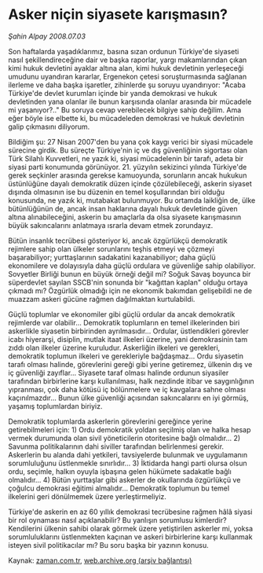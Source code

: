 # Asker niçin siyasete karışmasın?

*Şahin Alpay 2008.07.03*

<tr><td class="metin" colspan="2" style="padding-top: 20px; padding-left: 5px; padding-right: 10px;">Son haftalarda yaşadıklarımız, basına sızan ordunun Türkiye'de siyaseti nasıl şekillendireceğine dair ve başka raporlar, yargı makamlarından çıkan kimi hukuk devletini ayaklar altına alan, kimi hukuk devletinin yerleşeceği umudunu uyandıran kararlar, Ergenekon çetesi soruşturmasında sağlanan ilerleme ve daha başka işaretler, zihinlerde şu soruyu uyandırıyor: "Acaba Türkiye'de devlet kurumları içinde bir yanda demokrasi ve hukuk devletinden yana olanlar ile bunun karşısında olanlar arasında bir mücadele mi yaşanıyor?.." Bu soruya cevap verebilecek bilgiye sahip değilim. Ama eğer böyle ise elbette ki, bu mücadeleden demokrasi ve hukuk devletinin galip çıkmasını diliyorum.</td></tr><tr><td class="metin" colspan="2" style="padding-top: 20px; padding-left: 5px; padding-right: 10px;"><p>Bildiğim şu: 27 Nisan 2007'den bu yana çok kaygı verici bir siyasi mücadele sürecine girdik. Bu süreçte Türkiye'nin iç ve dış güvenliğinin sigortası olan Türk Silahlı Kuvvetleri, ne yazık ki, siyasi mücadelenin bir tarafı, adeta bir siyasi parti konumunda görünüyor. 21. yüzyılın sekizinci yılında Türkiye'de gerek seçkinler arasında gerekse kamuoyunda, sorunların ancak hukukun üstünlüğüne dayalı demokratik düzen içinde çözülebileceği, askerin siyaset dışında olmasının ise bu düzenin en temel koşullarından biri olduğu konusunda, ne yazık ki, mutabakat bulunmuyor. Bu ortamda laikliğin de, ülke bütünlüğünün de, ancak insan haklarına dayalı hukuk devletinde güven altına alınabileceğini, askerin bu amaçlarla da olsa siyasete karışmasının büyük sakıncalarını anlatmaya ısrarla devam etmek zorundayız. 
<p> Bütün insanlık tecrübesi gösteriyor ki, ancak özgürlükçü demokratik rejimlere sahip olan ülkeler sorunlarını teşhis etmeyi ve çözmeyi başarabiliyor; yurttaşlarının sadakatini kazanabiliyor; daha güçlü ekonomilere ve dolayısıyla daha güçlü ordulara ve güvenliğe sahip olabiliyor. Sovyetler Birliği bunun en büyük örneği değil mi? Soğuk Savaş boyunca bir süperdevlet sayılan SSCB'nin sonunda bir "kağıttan kaplan" olduğu ortaya çıkmadı mı? Özgürlük olmadığı için ne ekonomik bakımdan gelişebildi ne de muazzam askeri gücüne rağmen dağılmaktan kurtulabildi. 
<p> Güçlü toplumlar ve ekonomiler gibi güçlü ordular da ancak demokratik rejimlerde var olabilir... Demokratik toplumların en temel ilkelerinden biri askerlikle siyasetin birbirinden ayrılmasıdır... Ordular, üstlendikleri görevler icabı hiyerarşi, disiplin, mutlak itaat ilkeleri üzerine, yani demokrasinin tam zıddı olan ilkeler üzerine kuruludur. Askerliğin ilkeleri ve gerekleri, demokratik toplumun ilkeleri ve gerekleriyle bağdaşmaz... Ordu siyasetin tarafı olması halinde, görevlerini gereği gibi yerine getiremez, ülkenin dış ve iç güvenliği zayıflar... Siyasete taraf olması halinde ordunun siyasiler tarafından birbirlerine karşı kullanılması, halk nezdinde itibar ve saygınlığının yıpranması, çok daha kötüsü iç bölünmelere ve iç kavgalara sahne olması kaçınılmazdır... Bunun ülke güvenliği açısından sakıncalarını en iyi görmüş, yaşamış toplumlardan biriyiz.
<p> Demokratik toplumlarda askerlerin görevlerini gereğince yerine getirebilmeleri için: 1) Ordu demokratik yoldan seçilmiş olan ve halka hesap vermek durumunda olan sivil yöneticilerin otoritesine bağlı olmalıdır... 2) Savunma politikalarının dahi siviller tarafından belirlenmesi gerekir. Askerlerin bu alanda dahi yetkileri, tavsiyelerde bulunmak ve uygulamanın sorumluluğunu üstlenmekle sınırlıdır... 3) İktidarda hangi parti olursa olsun ordu, seçimle, halkın oyuyla işbaşına gelen hükümete sadakatle bağlı olmalıdır... 4) Bütün yurttaşlar gibi askerler de okullarında özgürlükçü ve çoğulcu demokrasi eğitimi almalıdır... Demokratik toplumun bu temel ilkelerini geri dönülmemek üzere yerleştirmeliyiz.
<p> Türkiye'de askerin en az 60 yıllık demokrasi tecrübesine rağmen hâlâ siyasi bir rol oynaması nasıl açıklanabilir? Bu yanlışın sorumlusu kimlerdir? Kendilerini ülkenin sahibi olarak görmek üzere yetiştirilen askerler mi, yoksa sorumluluklarını üstlenmekten kaçınan ve askeri birbirlerine karşı kullanmak isteyen sivil politikacılar mı? Bu soru başka bir yazının konusu.<br/></p></p></p></p></p></td></tr>

Kaynak: [zaman.com.tr](http://zaman.com.tr/yazar.do?yazino=709494), [web.archive.org (arşiv bağlantısı)](http://web.archive.org/web/20090113050500/http://zaman.com.tr:80/yazar.do?yazino=709494)
